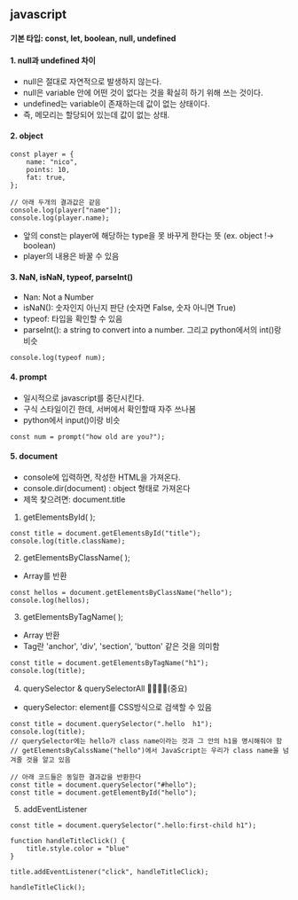 ## javascript 

#### 기본 타입: const, let, boolean, null, undefined

#### 1. null과 undefined 차이

- null은 절대로 자연적으로 발생하지 않는다.
- null은 variable 안에 어떤 것이 없다는 것을 확실히 하기 위해 쓰는 것이다.
- undefined는 variable이 존재하는데 값이 없는 상태이다.
- 즉, 메모리는 할당되어 있는데 값이 없는 상태.

#### 2. object

```
const player = {
    name: "nico",
    points: 10,
    fat: true,
};

// 아래 두개의 결과값은 같음
console.log(player["name"]);
console.log(player.name);

```

- 앞의 const는 player에 해당하는 type을 못 바꾸게 한다는 뜻 (ex. object !-> boolean)
- player의 내용은 바꿀 수 있음

#### 3. NaN, isNaN, typeof, parseInt()

- Nan: Not a Number
- isNaN(): 숫자인지 아닌지 판단 (숫자면 False, 숫자 아니면 True)
- typeof: 타입을 확인할 수 있음 
- parseInt(): a string to convert into a number. 그리고 python에서의 int()랑 비슷

```
console.log(typeof num); 
```

#### 4. prompt

- 일시적으로 javascript를 중단시킨다.
- 구식 스타일이긴 한데, 서버에서 확인할때 자주 쓰나봄 
- python에서 input()이랑 비슷

```
const num = prompt("how old are you?"); 
```

#### 5. document

- console에 입력하면, 작성한 HTML을 가져온다.
- console.dir(document) : object 형태로 가져온다
- 제목 찾으려면: document.title

1) getElementsById( );

```
const title = document.getElementsById("title");
console.log(title.className);
```

2. getElementsByClassName( );

- Array를 반환

```
const hellos = document.getElementsByClassName("hello");
console.log(hellos);
```

3. getElementsByTagName( );

- Array 반환
- Tag란 'anchor', 'div', 'section', 'button' 같은 것을 의미함

```
const title = document.getElementsByTagName("h1");
console.log(title);
```

4. querySelector & querySelectorAll 🩵🩵🩵🩵(중요)

- querySelector: element를 CSS방식으로 검색할 수 있음 

```
const title = document.querySelector(".hello  h1");
console.log(title);
// querySelector에는 hello가 class name이라는 것과 그 안의 h1을 명시해줘야 함
// getElementsByCalssName("hello")에서 JavaScript는 우리가 class name을 넘겨줄 것을 알고 있음
```

```
// 아래 코드들은 동일한 결과값을 반환한다
const title = document.querySelector("#hello");
const title = document.getElementById("hello");
```

5. addEventListener

```
const title = document.querySelector(".hello:first-child h1");

function handleTitleClick() {
    title.style.color = "blue"
}

title.addEventListener("click", handleTitleClick);

handleTitleClick();
```

